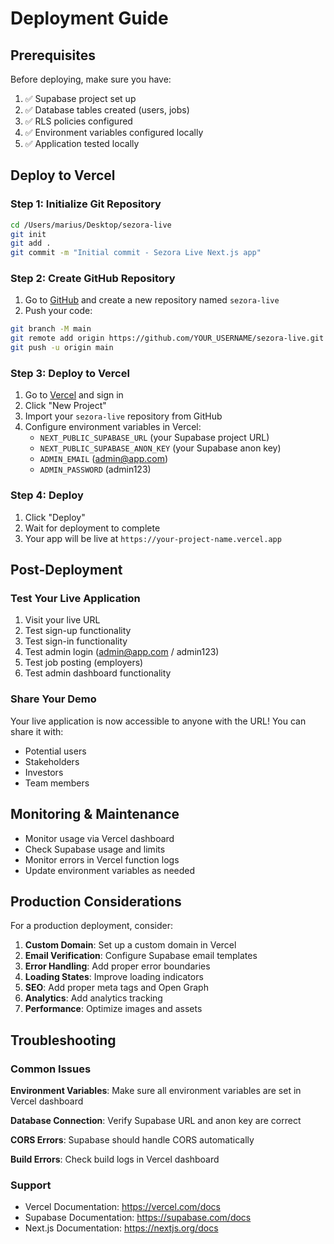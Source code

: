 # Deployment Guide

## Prerequisites

Before deploying, make sure you have:

1. ✅ Supabase project set up
2. ✅ Database tables created (users, jobs)
3. ✅ RLS policies configured
4. ✅ Environment variables configured locally
5. ✅ Application tested locally

## Deploy to Vercel

### Step 1: Initialize Git Repository

```bash
cd /Users/marius/Desktop/sezora-live
git init
git add .
git commit -m "Initial commit - Sezora Live Next.js app"
```

### Step 2: Create GitHub Repository

1. Go to [GitHub](https://github.com) and create a new repository named `sezora-live`
2. Push your code:

```bash
git branch -M main
git remote add origin https://github.com/YOUR_USERNAME/sezora-live.git
git push -u origin main
```

### Step 3: Deploy to Vercel

1. Go to [Vercel](https://vercel.com) and sign in
2. Click "New Project"
3. Import your `sezora-live` repository from GitHub
4. Configure environment variables in Vercel:
   - `NEXT_PUBLIC_SUPABASE_URL` (your Supabase project URL)
   - `NEXT_PUBLIC_SUPABASE_ANON_KEY` (your Supabase anon key)
   - `ADMIN_EMAIL` (admin@app.com)
   - `ADMIN_PASSWORD` (admin123)

### Step 4: Deploy

1. Click "Deploy"
2. Wait for deployment to complete
3. Your app will be live at `https://your-project-name.vercel.app`

## Post-Deployment

### Test Your Live Application

1. Visit your live URL
2. Test sign-up functionality
3. Test sign-in functionality  
4. Test admin login (admin@app.com / admin123)
5. Test job posting (employers)
6. Test admin dashboard functionality

### Share Your Demo

Your live application is now accessible to anyone with the URL! You can share it with:
- Potential users
- Stakeholders
- Investors
- Team members

## Monitoring & Maintenance

- Monitor usage via Vercel dashboard
- Check Supabase usage and limits
- Monitor errors in Vercel function logs
- Update environment variables as needed

## Production Considerations

For a production deployment, consider:

1. **Custom Domain**: Set up a custom domain in Vercel
2. **Email Verification**: Configure Supabase email templates
3. **Error Handling**: Add proper error boundaries
4. **Loading States**: Improve loading indicators
5. **SEO**: Add proper meta tags and Open Graph
6. **Analytics**: Add analytics tracking
7. **Performance**: Optimize images and assets

## Troubleshooting

### Common Issues

**Environment Variables**: Make sure all environment variables are set in Vercel dashboard

**Database Connection**: Verify Supabase URL and anon key are correct

**CORS Errors**: Supabase should handle CORS automatically

**Build Errors**: Check build logs in Vercel dashboard

### Support

- Vercel Documentation: https://vercel.com/docs
- Supabase Documentation: https://supabase.com/docs
- Next.js Documentation: https://nextjs.org/docs